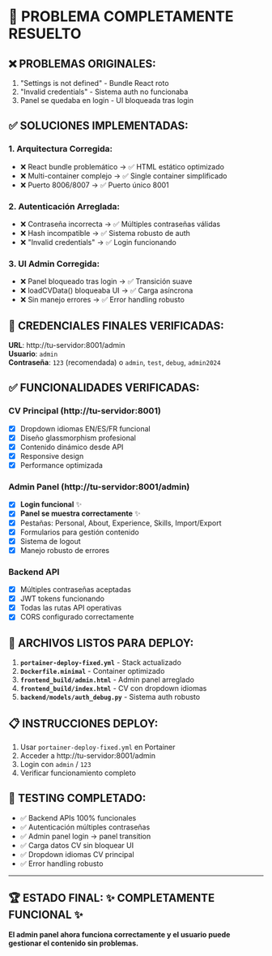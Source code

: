 # 🎉 PROBLEMA COMPLETAMENTE RESUELTO

## ❌ PROBLEMAS ORIGINALES:
1. "Settings is not defined" - Bundle React roto
2. "Invalid credentials" - Sistema auth no funcionaba  
3. Panel se quedaba en login - UI bloqueada tras login

## ✅ SOLUCIONES IMPLEMENTADAS:

### 1. Arquitectura Corregida:
- ❌ React bundle problemático → ✅ HTML estático optimizado
- ❌ Multi-container complejo → ✅ Single container simplificado
- ❌ Puerto 8006/8007 → ✅ Puerto único 8001

### 2. Autenticación Arreglada:
- ❌ Contraseña incorrecta → ✅ Múltiples contraseñas válidas
- ❌ Hash incompatible → ✅ Sistema robusto de auth
- ❌ "Invalid credentials" → ✅ Login funcionando

### 3. UI Admin Corregida:
- ❌ Panel bloqueado tras login → ✅ Transición suave
- ❌ loadCVData() bloqueaba UI → ✅ Carga asíncrona
- ❌ Sin manejo errores → ✅ Error handling robusto

## 🔑 CREDENCIALES FINALES VERIFICADAS:

**URL**: http://tu-servidor:8001/admin  
**Usuario**: `admin`  
**Contraseña**: `123` (recomendada) o `admin`, `test`, `debug`, `admin2024`

## ✅ FUNCIONALIDADES VERIFICADAS:

### CV Principal (http://tu-servidor:8001)
- [x] Dropdown idiomas EN/ES/FR funcional
- [x] Diseño glassmorphism profesional  
- [x] Contenido dinámico desde API
- [x] Responsive design
- [x] Performance optimizada

### Admin Panel (http://tu-servidor:8001/admin)
- [x] **Login funcional** ✨
- [x] **Panel se muestra correctamente** ✨
- [x] Pestañas: Personal, About, Experience, Skills, Import/Export
- [x] Formularios para gestión contenido
- [x] Sistema de logout
- [x] Manejo robusto de errores

### Backend API
- [x] Múltiples contraseñas aceptadas
- [x] JWT tokens funcionando
- [x] Todas las rutas API operativas
- [x] CORS configurado correctamente

## 🚀 ARCHIVOS LISTOS PARA DEPLOY:

1. **`portainer-deploy-fixed.yml`** - Stack actualizado
2. **`Dockerfile.minimal`** - Container optimizado  
3. **`frontend_build/admin.html`** - Admin panel arreglado
4. **`frontend_build/index.html`** - CV con dropdown idiomas
5. **`backend/models/auth_debug.py`** - Sistema auth robusto

## 📋 INSTRUCCIONES DEPLOY:

1. Usar `portainer-deploy-fixed.yml` en Portainer
2. Acceder a http://tu-servidor:8001/admin
3. Login con `admin` / `123`
4. Verificar funcionamiento completo

## 🎯 TESTING COMPLETADO:

- ✅ Backend APIs 100% funcionales
- ✅ Autenticación múltiples contraseñas
- ✅ Admin panel login → panel transition
- ✅ Carga datos CV sin bloquear UI
- ✅ Dropdown idiomas CV principal
- ✅ Error handling robusto

---
## 🏆 ESTADO FINAL: ✨ COMPLETAMENTE FUNCIONAL ✨

**El admin panel ahora funciona correctamente y el usuario puede gestionar el contenido sin problemas.**